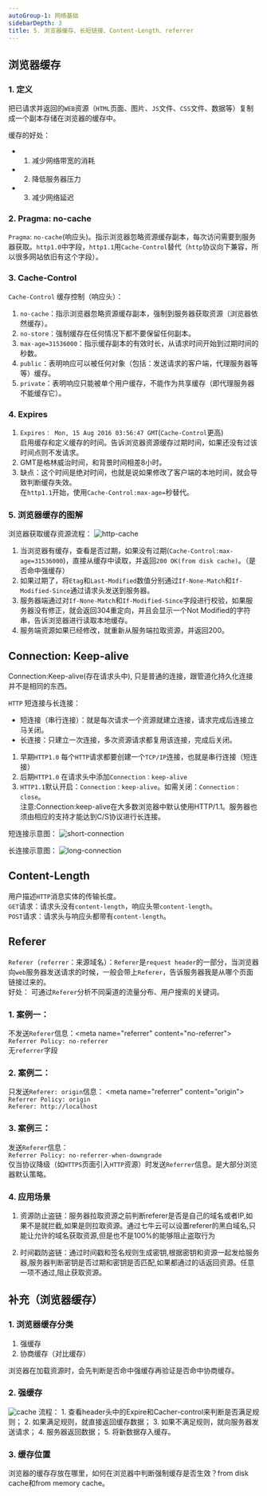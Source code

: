 ```yaml
---
autoGroup-1: 网络基础
sidebarDepth: 3
title: 5. 浏览器缓存、长短链接、Content-Length、referrer
---
```


## 浏览器缓存

### 1. 定义
把已请求并返回的`WEB`资源（`HTML`页面、图片、`JS`文件、`CSS`文件、数据等）复制成一个副本存储在浏览器的缓存中。

缓存的好处：
- 1. 减少网络带宽的消耗
- 2. 降低服务器压力
- 3. 减少网络延迟

### 2. Pragma: no-cache
`Pragma`: `no-cache`(响应头)。指示浏览器忽略资源缓存副本，每次访问需要到服务器获取。`http1.0`中字段，`http1.1`用`Cache-Control`替代（`http`协议向下兼容，所以很多网站依旧有这个字段）。    

### 3. Cache-Control
`Cache-Control` 缓存控制（响应头）：
1. `no-cache`：指示浏览器忽略资源缓存副本，强制到服务器获取资源（浏览器依然缓存）。
2. `no-store`：强制缓存在任何情况下都不要保留任何副本。
3. `max-age=31536000`：指示缓存副本的有效时长，从请求时间开始到过期时间的秒数。
4. `public`：表明响应可以被任何对象（包括：发送请求的客户端，代理服务器等等）缓存。
5. `private`：表明响应只能被单个用户缓存，不能作为共享缓存（即代理服务器不能缓存它）。     


### 4. Expires
1. `Expires： Mon, 15 Aug 2016 03:56:47 GMT`(`Cache-Control`更高)    
启用缓存和定义缓存的时间。告诉浏览器资源缓存过期时间，如果还没有过该时间点则不发请求。     
2. GMT是格林威治时间，和背景时间相差8小时。
3. 缺点：这个时间是绝对时间，也就是说如果修改了客户端的本地时间，就会导致判断缓存失效。    
在`http1.1`开始，使用`Cache-Control:max-age=`秒替代。

### 5. 浏览器缓存的图解
浏览器获取缓存资源流程：
 <img :src="$withBase('/basicComputer/Network/http-cache.png')" alt="http-cache"> 

1. 当浏览器有缓存，查看是否过期，如果没有过期(`Cache-Control:max-age=31536000`)，直接从缓存中读取，并返回`200 OK(from disk cache)`。（是否命中强缓存）
2. 如果过期了，将`Etag`和`Last-Modified`数值分别通过`If-None-Match`和`If-Modified-Since`通过请求头发送到服务器。
3. 服务器端通过对`If-None-Match`和`If-Modified-Since`字段进行校验，如果服务器没有修正，就会返回304重定向，并且会显示一个Not Modified的字符串，告诉浏览器进行读取本地缓存。
4. 服务端资源如果已经修改，就重新从服务端拉取资源，并返回200。


## Connection: Keep-alive
Connection:Keep-alive(存在请求头中), 只是普通的连接，跟管道化持久化连接并不是相同的东西。

`HTTP` 短连接与长连接：
- 短连接（串行连接）：就是每次请求一个资源就建立连接，请求完成后连接立马关闭。
- 长连接：只建立一次连接，多次资源请求都复用该连接，完成后关闭。


1. 早期`HTTP1.0` 每个`HTTP`请求都要创建一个`TCP/IP`连接，也就是串行连接（短连接）
2. 后期`HTTP1.0` 在请求头中添加`Connection：keep-alive`   
3. `HTTP1.1`默认开启：`Connection：keep-alive`。如需关闭：`Connection：close`。  
注意:Connection:keep-alive在大多数浏览器中默认使用HTTP/1.1。服务器也须由相应的支持才能达到C/S协议进行长连接。

短连接示意图：
<img :src="$withBase('/basicComputer/Network/short-connection.png')" alt="short-connection"> 

长连接示意图：
<img :src="$withBase('/basicComputer/Network/long-connection.png')" alt="long-connection"> 

## Content-Length
用户描述`HTTP`消息实体的传输长度。   
`GET`请求：请求头没有`content-length`，响应头带`content-length`。     
`POST`请求：请求头与响应头都带有`content-length`。


## Referer
`Referer`（`referrer`：来源域名）：`Referer`是`request header`的一部分，当浏览器向`web`服务器发送请求的时候，一般会带上`Referer`，告诉服务器我是从哪个页面链接过来的。   
好处： 可通过`Referer`分析不同渠道的流量分布、用户搜索的关键词。

### 1. 案例一：
不发送`Referer`信息：\<meta name="referrer" content="no-referrer">    
`Referrer Policy: no-referrer`    
无`referrer`字段    

### 2. 案例二：   
只发送`Referer: origin`信息： \<meta name="referrer" content="origin">    
`Referrer Policy: origin`   
`Referer: http://localhost`   

### 3. 案例三：    
发送`Referer`信息：    
`Referrer Policy: no-referrer-when-downgrade`    
仅当协议降级（如`HTTPS`页面引入`HTTP`资源）时发送`Referrer`信息。是大部分浏览器默认策略。

### 4. 应用场景
1. 资源防止盗链：服务器拉取资源之前判断referer是否是自己的域名或者IP,如果不是就拦截,如果是则拉取资源。通过七牛云可以设置referer的黑白域名,只能让允许的域名获取资源,但是也不是100%的能够阻止盗取行为

2. 时间戳防盗链：通过时间戳和签名规则生成密钥,根据密钥和资源一起发给服务器,服务器判断密钥是否过期和密钥是否匹配,如果都通过的话返回资源。任意一项不通过,阻止获取资源。

## 补充（浏览器缓存）
### 1. 浏览器缓存分类
1. 强缓存
2. 协商缓存（对比缓存）

浏览器在加载资源时，会先判断是否命中强缓存再验证是否命中协商缓存。

### 2. 强缓存
<img :src="$withBase('/basicComputer/Network/cache01.png')" alt="cache"> 
流程：
1. 查看header头中的Expire和Cacher-control来判断是否满足规则；
2. 如果满足规则，就直接返回缓存数据；
3. 如果不满足规则，就向服务器发送请求；
4. 服务器返回数据；
5. 将新数据存入缓存。

### 3. 缓存位置
浏览器的缓存存放在哪里，如何在浏览器中判断强制缓存是否生效？from disk cache和from memory cache。
